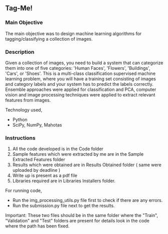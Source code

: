 ## Tag-Me!

### Main Objective
The main objective was to design machine learning algorithms for tagging/classifying a collection of images.



### Description

Given a collection of images, you need to build a system that can categorize them into one of five 
categories: 'Human Faces', 'Flowers', 'Buildings', 'Cars', or 'Shoes'. This is a multi-class classification 
supervised machine learning problem, where you will have a training set consisting of images and category 
labels and your system has to predict the labels correctly. Ensemble approaches were applied for classification 
and PCA, computer vision and image processing techniques were applied to extract relevant features from images.

Technology used,

 - Python
 - SciPy, NumPy, Mahotas


### Instructions

 1. All the code developed is in the Code folder
 2. Sample features which were extracted by me are in the Sample Extracted Features folder
 3. Results which were obtained are in Results Obtained folder ( same were uploaded by deadline )
 4. Write up is present as a pdf file
 5. Libraries required are in Libraries Installers folder.

For running code,

 - Run the img_processing_utils.py file first to check if there are any errors.
 - Run the submission.py file next to get the results.

Important: These two files should be in the same folder where the "Train", "Validation" and
"Test" folders are present for details look in the code where the path has been fixed.
